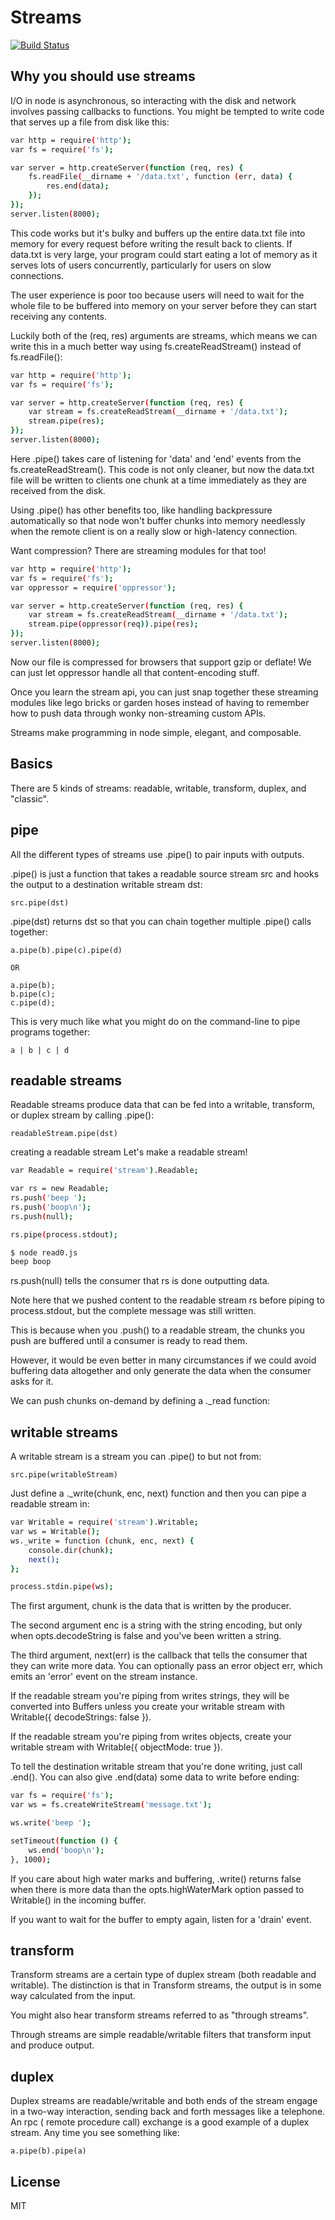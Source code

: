 # Streams

[![Build Status](https://travis-ci.org/joemccann/dillinger.svg?branch=master)](https://github.com/Armen96/Algorithms-data-structures)

## Why you should use streams

I/O in node is asynchronous, so interacting with the disk and network involves passing callbacks to functions. You might be tempted to write code that serves up a file from disk like this:

```sh
var http = require('http');
var fs = require('fs');

var server = http.createServer(function (req, res) {
    fs.readFile(__dirname + '/data.txt', function (err, data) {
        res.end(data);
    });
});
server.listen(8000);
```

This code works but it's bulky and buffers up the entire data.txt file into memory for every request before writing the result back to clients. If data.txt is very large, your program could start eating a lot of memory as it serves lots of users concurrently, particularly for users on slow connections.

The user experience is poor too because users will need to wait for the whole file to be buffered into memory on your server before they can start receiving any contents.

Luckily both of the (req, res) arguments are streams, which means we can write this in a much better way using fs.createReadStream() instead of fs.readFile():

```sh
var http = require('http');
var fs = require('fs');

var server = http.createServer(function (req, res) {
    var stream = fs.createReadStream(__dirname + '/data.txt');
    stream.pipe(res);
});
server.listen(8000);
```

Here .pipe() takes care of listening for 'data' and 'end' events from the fs.createReadStream(). This code is not only cleaner, but now the data.txt file will be written to clients one chunk at a time immediately as they are received from the disk.

Using .pipe() has other benefits too, like handling backpressure automatically so that node won't buffer chunks into memory needlessly when the remote client is on a really slow or high-latency connection.

Want compression? There are streaming modules for that too!
```sh
var http = require('http');
var fs = require('fs');
var oppressor = require('oppressor');

var server = http.createServer(function (req, res) {
    var stream = fs.createReadStream(__dirname + '/data.txt');
    stream.pipe(oppressor(req)).pipe(res);
});
server.listen(8000);
```

Now our file is compressed for browsers that support gzip or deflate! We can just let oppressor handle all that content-encoding stuff.

Once you learn the stream api, you can just snap together these streaming modules like lego bricks or garden hoses instead of having to remember how to push data through wonky non-streaming custom APIs.

Streams make programming in node simple, elegant, and composable.

## Basics

There are 5 kinds of streams: readable, writable, transform, duplex, and "classic".

## pipe
All the different types of streams use .pipe() to pair inputs with outputs.

.pipe() is just a function that takes a readable source stream src and hooks the output to a destination writable stream dst:

```
src.pipe(dst)
```
.pipe(dst) returns dst so that you can chain together multiple .pipe() calls together:
```
a.pipe(b).pipe(c).pipe(d)

OR

a.pipe(b);
b.pipe(c);
c.pipe(d);
```

This is very much like what you might do on the command-line to pipe programs together:
```
a | b | c | d
```

## readable streams
Readable streams produce data that can be fed into a writable, transform, or duplex stream by calling .pipe():
```
readableStream.pipe(dst)
```

creating a readable stream
Let's make a readable stream!

```sh
var Readable = require('stream').Readable;

var rs = new Readable;
rs.push('beep ');
rs.push('boop\n');
rs.push(null);

rs.pipe(process.stdout);

$ node read0.js
beep boop
```

rs.push(null) tells the consumer that rs is done outputting data.

Note here that we pushed content to the readable stream rs before piping to process.stdout, but the complete message was still written.

This is because when you .push() to a readable stream, the chunks you push are buffered until a consumer is ready to read them.

However, it would be even better in many circumstances if we could avoid buffering data altogether and only generate the data when the consumer asks for it.

We can push chunks on-demand by defining a ._read function:

## writable streams

A writable stream is a stream you can .pipe() to but not from:

```
src.pipe(writableStream)
```
Just define a ._write(chunk, enc, next) function and then you can pipe a readable stream in:

```sh
var Writable = require('stream').Writable;
var ws = Writable();
ws._write = function (chunk, enc, next) {
    console.dir(chunk);
    next();
};

process.stdin.pipe(ws);
```

The first argument, chunk is the data that is written by the producer.

The second argument enc is a string with the string encoding, but only when opts.decodeString is false and you've been written a string.

The third argument, next(err) is the callback that tells the consumer that they can write more data. You can optionally pass an error object err, which emits an 'error' event on the stream instance.

If the readable stream you're piping from writes strings, they will be converted into Buffers unless you create your writable stream with Writable({ decodeStrings: false }).

If the readable stream you're piping from writes objects, create your writable stream with Writable({ objectMode: true }).

To tell the destination writable stream that you're done writing, just call .end(). You can also give .end(data) some data to write before ending:

```sh
var fs = require('fs');
var ws = fs.createWriteStream('message.txt');

ws.write('beep ');

setTimeout(function () {
    ws.end('boop\n');
}, 1000);
```

If you care about high water marks and buffering, .write() returns false when there is more data than the opts.highWaterMark option passed to Writable() in the incoming buffer.

If you want to wait for the buffer to empty again, listen for a 'drain' event.

## transform

Transform streams are a certain type of duplex stream (both readable and writable). The distinction is that in Transform streams, the output is in some way calculated from the input.

You might also hear transform streams referred to as "through streams".

Through streams are simple readable/writable filters that transform input and produce output.

## duplex

Duplex streams are readable/writable and both ends of the stream engage in a two-way interaction, sending back and forth messages like a telephone. An rpc ( remote procedure call) exchange is a good example of a duplex stream. Any time you see something like:
```
a.pipe(b).pipe(a)
```


## License

MIT

